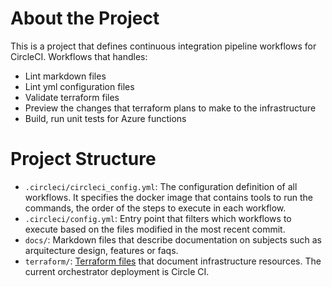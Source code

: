 
# About the Project

This is a project that defines continuous integration pipeline workflows for CircleCI. Workflows that handles:

- Lint markdown files
- Lint yml configuration files
- Validate terraform files
- Preview the changes that terraform plans to make to the infrastructure
- Build, run unit tests for Azure functions

# Project Structure

- `.circleci/circleci_config.yml`: The configuration definition of all workflows. It specifies the docker image that contains tools to run the commands,
the order of the steps to execute in each workflow.
- `.circleci/config.yml`: Entry point that filters which workflows to execute based on the files modified in the most recent commit.
- `docs/`: Markdown files that describe documentation on subjects such as arquitecture design, features or faqs.
- `terraform/`: [Terraform files](https://www.terraform.io/intro) that document infrastructure resources. The current orchestrator deployment
is Circle CI.
